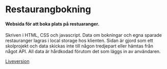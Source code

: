 # Restaurangbokning

#### Websida för att boka plats på restuaranger.
Skriven i HTML, CSS och javascript. Data om bokningar och egna sparade restauranger lagras i local storage hos klienten.
Sidan är gjord som ett skolprojekt och data skickas inte till någon tredjepart eller hämtas från något API. 
All data är hårdkodad förutom det som läggs in av användaren.

[Liveversion](https://albinbackstrom.github.io/Restaurangbokning/registration.html)
